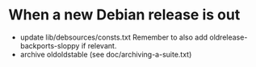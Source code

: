 # When a new Debian release is out

- update lib/debsources/consts.txt
  Remember to also add oldrelease-backports-sloppy if relevant.
- archive oldoldstable (see doc/archiving-a-suite.txt)
